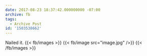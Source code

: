 ```yaml
---
date: 2017-08-23 18:37:42.000000000 -07:00
archive: fb
tags: 
  - Archive Post
id: '1503538662'
---
```


Nailed it.
{{< fb/images >}}
{{< fb/image src="image.jpg" />}}
{{< /fb/images >}}
